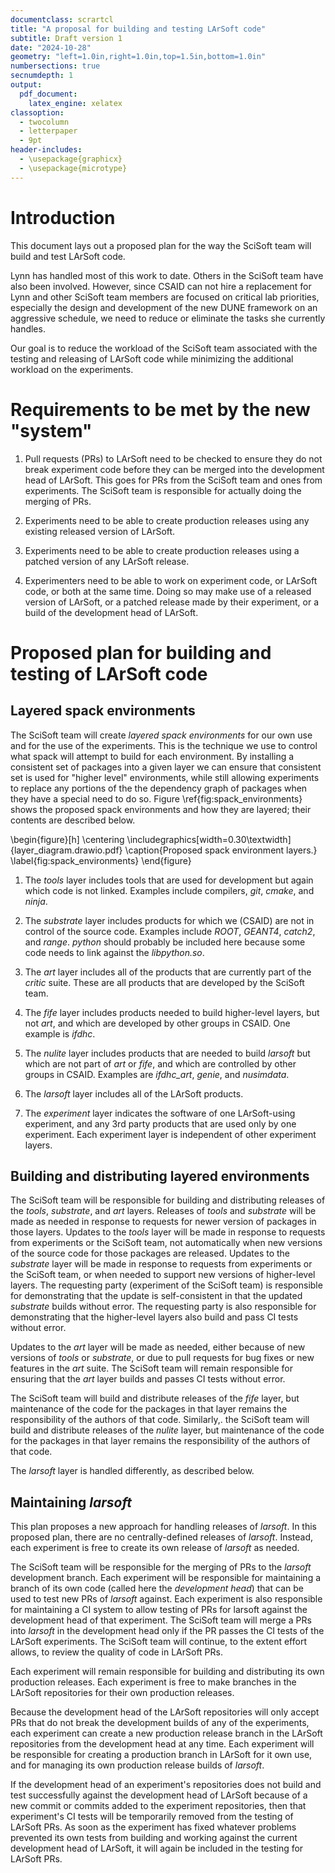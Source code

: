 ```yaml
---
documentclass: scrartcl
title: "A proposal for building and testing LArSoft code"
subtitle: Draft version 1
date: "2024-10-28"
geometry: "left=1.0in,right=1.0in,top=1.5in,bottom=1.0in"
numbersections: true
secnumdepth: 1
output:
  pdf_document:
    latex_engine: xelatex
classoption:
  - twocolumn
  - letterpaper
  - 9pt
header-includes:
  - \usepackage{graphicx}
  - \usepackage{microtype}
---
```


# Introduction

This document lays out a proposed plan for the way the SciSoft team will build and test LArSoft code.

Lynn has handled most of this work to date.
Others in the SciSoft team have also been involved.
However, since CSAID can not hire a replacement for Lynn and other SciSoft team members are focused on critical lab priorities, especially the design and development of the new DUNE framework on an aggressive schedule, we need to reduce or eliminate the tasks she currently handles.

Our goal is to reduce the workload of the SciSoft team associated with the testing and releasing of LArSoft code while minimizing the additional workload on the experiments.

# Requirements to be met by the new "system"

1. Pull requests (PRs) to LArSoft need to be checked to ensure they do not break experiment code before they can be merged into the development head of LArSoft.
   This goes for PRs from the SciSoft team and ones from experiments.
   The SciSoft team is responsible for actually doing the merging of PRs.

2. Experiments need to be able to create production releases using any existing released version of LArSoft.

3. Experiments need to be able to create production releases using a patched version of any LArSoft release.

4. Experimenters need to be able to work on experiment code, or LArSoft code, or both at the same time.
   Doing so may make use of a released version of LArSoft, or a patched release made by their experiment, or a build of the development head of LArSoft.

# Proposed plan for building and testing of LArSoft code

## Layered spack environments

The SciSoft team will create *layered spack environments* for our own use and for the use of the experiments.
This is the technique we use to control what spack will attempt to build for each environment.
By installing a consistent set of packages into a given layer we can ensure that consistent set is used for "higher level" environments, while still allowing experiments to replace any portions of the the dependency graph of packages when they have a special need to do so.
Figure \ref{fig:spack_environments} shows the proposed spack environments and how they are layered; their contents are described below.

\begin{figure}[h]
  \centering
  \includegraphics[width=0.30\textwidth]{layer_diagram.drawio.pdf}
  \caption{Proposed spack environment layers.}
  \label{fig:spack_environments}
\end{figure}

1. The *tools* layer includes tools that are used for development but again which code is not linked.
Examples include compilers, *git*, *cmake*, and *ninja*.

2. The *substrate* layer includes products for which we (CSAID) are not in control of the source code.
Examples include *ROOT*, *GEANT4*, *catch2*, and *range*.
*python* should probably be included here because some code needs to link against the *libpython.so*.

3. The *art* layer includes all of the products that are currently part of the *critic* suite.
These are all products that are developed by the SciSoft team.

4. The *fife* layer includes products needed to build higher-level layers, but not *art*, and which are developed by other groups in CSAID.
One example is *ifdhc*.

5. The *nulite* layer includes products that are needed to build *larsoft* but which are not part of *art* or *fife*, and which are controlled by other groups in CSAID.
Examples are *ifdhc_art*, *genie*, and *nusimdata*.

6. The *larsoft* layer includes all of the LArSoft products.

7. The *experiment* layer indicates the software of one LArSoft-using experiment, and any 3rd party products that are used only by one experiment.
Each experiment layer is independent of other experiment layers.

## Building and distributing layered environments

The SciSoft team will be responsible for building and distributing releases of the *tools*, *substrate*, and *art* layers.
Releases of *tools* and *substrate* will be made as needed in response to requests for newer version of packages in those layers.
Updates to the *tools* layer will be made in response to requests from experiments or the SciSoft team, not automatically when new versions of the source code for those packages are released.
Updates to the *substrate* layer will be made in response to requests from experiments or the SciSoft team, or when needed to support new versions of higher-level layers.
The requesting party (experiment of the SciSoft team) is responsible for demonstrating that the update is self-consistent in that the updated *substrate* builds without error.
The requesting party is also responsible for demonstrating that the higher-level layers also build and pass CI tests without error.

Updates to the *art* layer will be made as needed, either because of new versions of *tools* or *substrate*, or due to pull requests for bug fixes or new features in the *art* suite.
The SciSoft team will remain responsible for ensuring that the *art* layer builds and passes CI tests without error.

The SciSoft team will build and distribute releases of the *fife* layer, but maintenance of the code for the packages in that layer remains the responsibility of the authors of that code.
Similarly,. the SciSoft team will build and distribute releases of the *nulite* layer, but maintenance of the code for the packages in that layer remains the responsibility of the authors of that code.

The *larsoft* layer is handled differently, as described below.

## Maintaining *larsoft*

This plan proposes a new approach for handling releases of *larsoft*.
In this proposed plan, there are no centrally-defined releases of *larsoft*.
Instead, each experiment is free to create its own release of *larsoft* as needed.

The SciSoft team will be responsible for the merging of PRs to the *larsoft* development branch.
Each experiment will be responsible for maintaining a branch of its own code (called here the *development head*) that can be used to test new PRs of *larsoft* against.
Each experiment is also responsible for maintaining a CI system to allow testing of PRs for larsoft against the development head of that experiment.
The SciSoft team will merge a PRs into *larsoft* in the development head only if the PR passes the CI tests of the LArSoft experiments.
The SciSoft team will continue, to the extent effort allows, to review the quality of code in LArSoft PRs.

Each experiment will remain responsible for building and distributing its own production releases.
Each experiment is free to make branches in the LArSoft repositories for their own production releases.

Because the development head of the LArSoft repositories will only accept PRs that do not break the development builds of any of the experiments, each experiment can create a new production release branch in the LArSoft repositories from the development head at any time.
Each experiment will be responsible for creating a production branch in LArSoft for it own use, and for managing its own production release builds of *larsoft*.

If the development head of an experiment's repositories does not build and test successfully against the development head of LArSoft because of a new commit or commits added to the experiment repositories, then that experiment's CI tests will be temporarily removed from the testing of LArSoft PRs.
As soon as the experiment has fixed whatever problems prevented its own tests from building and working against the current development head of LArSoft, it will again be included in the testing for LArSoft PRs.

